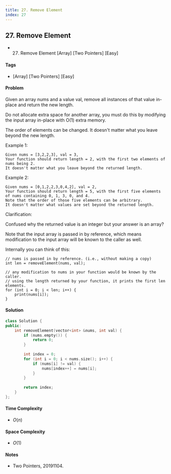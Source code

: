 ```yaml
---
title: 27. Remove Element
index: 27
---
```


## 27. Remove Element
- 27. Remove Element [Array] [Two Pointers] [Easy]

#### Tags
- [Array] [Two Pointers] [Easy]

#### Problem
Given an array nums and a value val, remove all instances of that value in-place and return the new length.

Do not allocate extra space for another array, you must do this by modifying the input array in-place with O(1) extra memory.

The order of elements can be changed. It doesn't matter what you leave beyond the new length.

Example 1:

    Given nums = [3,2,2,3], val = 3,
    Your function should return length = 2, with the first two elements of nums being 2.
    It doesn't matter what you leave beyond the returned length.

Example 2:

    Given nums = [0,1,2,2,3,0,4,2], val = 2,
    Your function should return length = 5, with the first five elements of nums containing 0, 1, 3, 0, and 4.
    Note that the order of those five elements can be arbitrary.
    It doesn't matter what values are set beyond the returned length.

Clarification:

Confused why the returned value is an integer but your answer is an array?

Note that the input array is passed in by reference, which means modification to the input array will be known to the caller as well.

Internally you can think of this:

    // nums is passed in by reference. (i.e., without making a copy)
    int len = removeElement(nums, val);

    // any modification to nums in your function would be known by the caller.
    // using the length returned by your function, it prints the first len elements.
    for (int i = 0; i < len; i++) {
        print(nums[i]);
    }

#### Solution
``` C++
class Solution {
public:
    int removeElement(vector<int> &nums, int val) {
        if (nums.empty()) {
            return 0;
        }
        
        int index = 0;
        for (int i = 0; i < nums.size(); i++) {
            if (nums[i] != val) {
                nums[index++] = nums[i];
            }
        }
        
        return index;
    }
};
```

#### Time Complexity
- $O(n)$

#### Space Complexity
- $O(1)$

#### Notes
- Two Pointers, 20191104.
